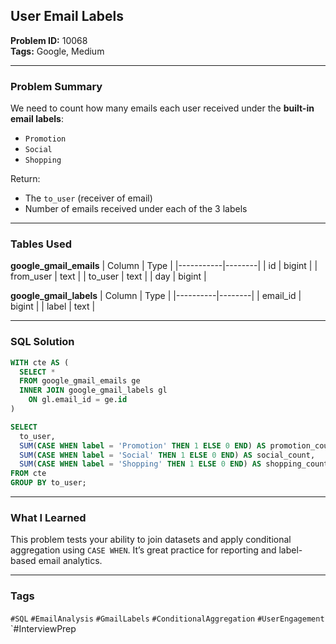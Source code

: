 ## User Email Labels

**Problem ID:** 10068  
**Tags:** Google, Medium  

---

### Problem Summary

We need to count how many emails each user received under the **built-in email labels**:
- `Promotion`
- `Social`
- `Shopping`

Return:
- The `to_user` (receiver of email)
- Number of emails received under each of the 3 labels

---

### Tables Used

**google_gmail_emails**
| Column    | Type   |
|-----------|--------|
| id        | bigint |
| from_user | text   |
| to_user   | text   |
| day       | bigint |

**google_gmail_labels**
| Column   | Type   |
|----------|--------|
| email_id | bigint |
| label    | text   |

---

### SQL Solution

```sql
WITH cte AS (
  SELECT *
  FROM google_gmail_emails ge
  INNER JOIN google_gmail_labels gl
    ON gl.email_id = ge.id
)

SELECT 
  to_user,
  SUM(CASE WHEN label = 'Promotion' THEN 1 ELSE 0 END) AS promotion_count,
  SUM(CASE WHEN label = 'Social' THEN 1 ELSE 0 END) AS social_count,
  SUM(CASE WHEN label = 'Shopping' THEN 1 ELSE 0 END) AS shopping_count
FROM cte
GROUP BY to_user;
```

---

### What I Learned

This problem tests your ability to join datasets and apply conditional aggregation using `CASE WHEN`. It’s great practice for reporting and label-based email analytics.

---

### Tags
`#SQL` `#EmailAnalysis` `#GmailLabels` `#ConditionalAggregation` `#UserEngagement` `#InterviewPrep
